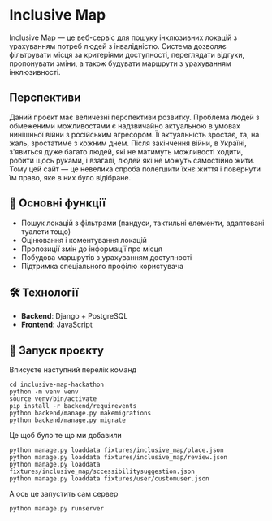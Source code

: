 # Inclusive Map

Inclusive Map — це веб-сервіс для пошуку інклюзивних локацій з урахуванням потреб людей з інвалідністю. 
Система дозволяє фільтрувати місця за критеріями доступності, переглядати відгуки, пропонувати зміни, а також будувати маршрути з урахуванням інклюзивності.

## Перспективи
Даний проєкт має величезні перспективи розвитку. Проблема людей з обмеженими можливостями є надзвичайно актуальною в умовах нинішньої війни з російським агресором. Її актуальність зростає, та, на жаль, зростатиме з кожним днем. Після закінчення війни, в Україні, з'явиться дуже багато людей, які не матимуть можливості ходити, робити щось руками, і взагалі, людей які не можуть самостійно жити. Тому цей сайт — це невелика спроба полегшити їхнє життя і повернути їм право, яке в них було відібране.

## 🎯 Основні функції
- Пошук локацій з фільтрами (пандуси, тактильні елементи, адаптовані туалети тощо)
- Оцінювання і коментування локацій
- Пропозиції змін до інформації про місця
- Побудова маршрутів з урахуванням доступності
- Підтримка спеціального профілю користувача

## 🛠️ Технології
- **Backend**: Django + PostgreSQL
- **Frontend**: JavaScript

## 🚀 Запуск проєкту 
Вписуєте наступний перелік команд
```git clone https://github.com/MihaplAyMF/inclusive-map-hackathon.git
cd inclusive-map-hackathon
python -m venv venv
source venv/bin/activate 
pip install -r backend/requirevents
python backend/manage.py makemigrations
python backend/manage.py migrate
``` 

Це щоб було те що ми добавили
```
python manage.py loaddata fixtures/inclusive_map/place.json
python manage.py loaddata fixtures/inclusive_map/review.json
python manage.py loaddata fixtures/inclusive_map/sccessibilitysuggestion.json 
python manage.py loaddata fixtures/user/customuser.json
```

А ось це запустить сам сервер
```
python manage.py runserver

```
